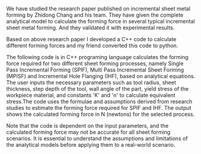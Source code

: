 We have studied the  research paper published on incremental sheet metal forming by Zhidong Chang and his team. They have given the complete analytical model to calculate the forming force in several typical incremental sheet metal forming. And they validated it with experimental results.

Based on above research paper I developed a C++ code to calculate different forming forces and my friend converted this code to python.

The following code is in C++ programing language calculates the forming force required for two different sheet forming processes, namely Single Pass Incremental Forming (SPIF), Multi Pass Incremental Sheet Forming (MPISF) and Incremental Hole Flanging (IHF), based on analytical equations. The user inputs the necessary parameters such as tool radius, sheet thickness, step depth of the tool, wall angle of the part, yield stress of the workpiece material, and constants 'K' and 'n' to calculate equivalent stress.The code uses the formulae and assumptions derived from research studies to estimate the forming force required for SPIF and IHF. The output shows the calculated forming force in N (newtons) for the selected process.

Note that the code is dependent on the input parameters, and the calculated forming force may not be accurate for all sheet forming scenarios. It is essential to understand the assumptions and limitations of the analytical models before applying them to a real-world scenario.
